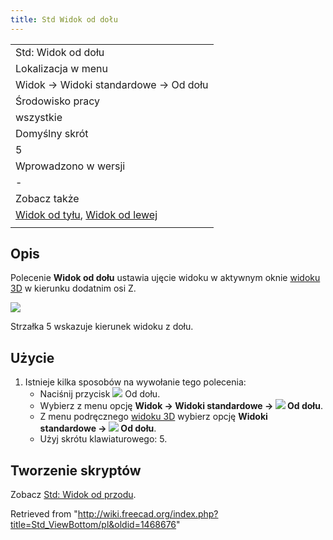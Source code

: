 ```yaml
---
title: Std Widok od dołu
---
```

|  |
| --- |
| Std: Widok od dołu |
| Lokalizacja w menu |
| Widok → Widoki standardowe → Od dołu |
| Środowisko pracy |
| wszystkie |
| Domyślny skrót |
| 5 |
| Wprowadzono w wersji |
| - |
| Zobacz także |
| [Widok od tyłu](/Std_ViewRear/pl "Std ViewRear/pl"), [Widok od lewej](/Std_ViewLeft/pl "Std ViewLeft/pl") |
|  |

## Opis

Polecenie **Widok od dołu** ustawia ujęcie widoku w aktywnym oknie [widoku 3D](/3D_view/pl "3D view/pl") w kierunku dodatnim osi Z.

![](/images/FreeCAD_views_rear.svg)

Strzałka 5 wskazuje kierunek widoku z dołu.

## Użycie

1. Istnieje kilka sposobów na wywołanie tego polecenia:
   * Naciśnij przycisk ![](/images/Std_ViewBottom.svg) Od dołu.
   * Wybierz z menu opcję **Widok → Widoki standardowe → ![](/images/Std_ViewBottom.svg) Od dołu**.
   * Z menu podręcznego [widoku 3D](/3D_view/pl "3D view/pl") wybierz opcję **Widoki standardowe → ![](/images/Std_ViewBottom.svg) Od dołu**.
   * Użyj skrótu klawiaturowego: 5.

## Tworzenie skryptów

Zobacz [Std: Widok od przodu](/Std_ViewFront/pl#Tworzenie_skryptów "Std ViewFront/pl").

Retrieved from "<http://wiki.freecad.org/index.php?title=Std_ViewBottom/pl&oldid=1468676>"